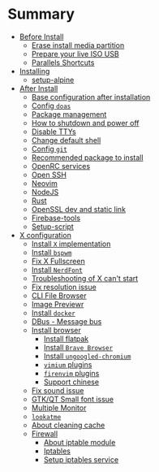 # Summary

- [Before Install]()
    - [Erase install media partition](./erase_install_media_partition.md)
    - [Prepare your live ISO USB](./prepare-iso-usb.md)
    - [Parallels Shortcuts](./paralles-shortcut.md)
- [Installing]()
    - [setup-alpine](./setup-alpine.md)
- [After Install]()
    - [Base configuration after installation](./base-configuration-after-installation.md)
    - [Config `doas`](./config_doas.md)
    - [Package management](./package_management.md)
    - [How to shutdown and power off](./how_to_power_off.md)
    - [Disable TTYs](./disable-ttys.md)
    - [Change default shell](./change-default-shell.md)
    - [Config `git`](./config-git.md)
    - [Recommended package to install](./recommended-package-to-install.md)
    - [OpenRC services](./control_services.md)
    - [Open SSH](./open_ssh.md)
    - [Neovim](./neovim.md)
    - [NodeJS](./nodejs.md)
    - [Rust](./rust.md)
    - [OpenSSL dev and static link](./openssl-dev.md)
    - [Firebase-tools](./firebase-tools.md)
    - [Setup-script](./setup-script.md)
- [X configuration]()
    - [Install `X` implementation](./install-x-implementation.md)
    - [Install `bspwm`](./install_bspwm.md)
    - [Fix X Fullscreen](./fix-x-fullscreen-issue.md)
    - [Install `NerdFont`](./install-nerd-font.md)
    - [Troubleshooting of X can't start](./troubleshooting-x-cant-start.md)
    - [Fix resolution issue](./fix-resolution-issue.md)
    - [CLI File Browser](./cli-file-browser.md)
    - [Image Previewr](./image-previewer.md)
    - [Install `docker`](./install-docker.md)
    - [DBus - Message bus](./install-dbus.md)
    - [Install browser]()
        - [Install flatpak](./install-flatpak.md)
        - [Install `Brave Browser`](./install-brave.md)
        - [Install `ungoogled-chromium`](./install-ungoogled-chromium.md)
        - [`vimium` plugins](./chrome-vim-plugins.md)
        - [`firenvim` plugins](./chrome-firenvim-plugins.md)
        - [Support chinese](./support-chinese.md)
    - [Fix sound issue](./fix-sound-issue.md)
    - [GTK/QT Small font issue](./small-font-issue.md)
    - [Multiple Monitor](./multiple-monitor.md)
    - [`lookatme`](./lookatme.md)
    - [About cleaning cache](./about-cleaning-cache.md)
    - [Firewall]()
        - [About iptable module](./about-iptable-module.md)
        - [Iptables](./iptables.md)
        - [Setup iptables service](./setup-iptables.md)

